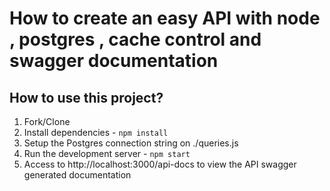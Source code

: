 # How to create an easy API with node , postgres , cache control and swagger documentation

## How to use this project?

1. Fork/Clone
1. Install dependencies - `npm install`
1. Setup the Postgres connection string on ./queries.js
1. Run the development server - `npm start`
1. Access to http://localhost:3000/api-docs to view the API swagger generated documentation 




